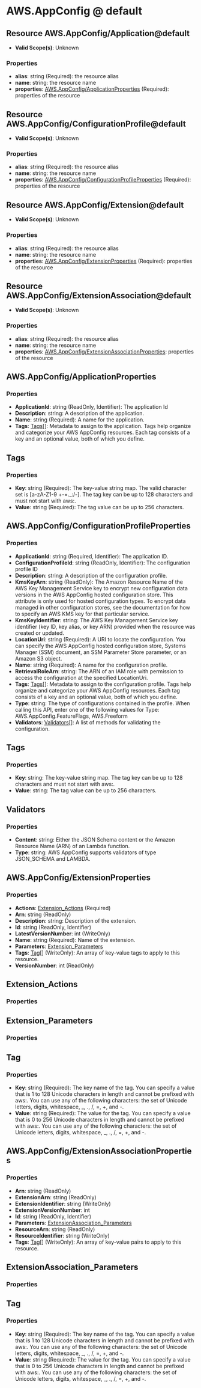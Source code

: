 # AWS.AppConfig @ default

## Resource AWS.AppConfig/Application@default
* **Valid Scope(s)**: Unknown
### Properties
* **alias**: string (Required): the resource alias
* **name**: string: the resource name
* **properties**: [AWS.AppConfig/ApplicationProperties](#awsappconfigapplicationproperties) (Required): properties of the resource

## Resource AWS.AppConfig/ConfigurationProfile@default
* **Valid Scope(s)**: Unknown
### Properties
* **alias**: string (Required): the resource alias
* **name**: string: the resource name
* **properties**: [AWS.AppConfig/ConfigurationProfileProperties](#awsappconfigconfigurationprofileproperties) (Required): properties of the resource

## Resource AWS.AppConfig/Extension@default
* **Valid Scope(s)**: Unknown
### Properties
* **alias**: string (Required): the resource alias
* **name**: string: the resource name
* **properties**: [AWS.AppConfig/ExtensionProperties](#awsappconfigextensionproperties) (Required): properties of the resource

## Resource AWS.AppConfig/ExtensionAssociation@default
* **Valid Scope(s)**: Unknown
### Properties
* **alias**: string (Required): the resource alias
* **name**: string: the resource name
* **properties**: [AWS.AppConfig/ExtensionAssociationProperties](#awsappconfigextensionassociationproperties): properties of the resource

## AWS.AppConfig/ApplicationProperties
### Properties
* **ApplicationId**: string (ReadOnly, Identifier): The application Id
* **Description**: string: A description of the application.
* **Name**: string (Required): A name for the application.
* **Tags**: [Tags](#tags)[]: Metadata to assign to the application. Tags help organize and categorize your AWS AppConfig resources. Each tag consists of a key and an optional value, both of which you define.

## Tags
### Properties
* **Key**: string (Required): The key-value string map. The valid character set is [a-zA-Z1-9 +-=._:/-]. The tag key can be up to 128 characters and must not start with aws:.
* **Value**: string (Required): The tag value can be up to 256 characters.

## AWS.AppConfig/ConfigurationProfileProperties
### Properties
* **ApplicationId**: string (Required, Identifier): The application ID.
* **ConfigurationProfileId**: string (ReadOnly, Identifier): The configuration profile ID
* **Description**: string: A description of the configuration profile.
* **KmsKeyArn**: string (ReadOnly): The Amazon Resource Name of the AWS Key Management Service key to encrypt new configuration data versions in the AWS AppConfig hosted configuration store. This attribute is only used for hosted configuration types. To encrypt data managed in other configuration stores, see the documentation for how to specify an AWS KMS key for that particular service.
* **KmsKeyIdentifier**: string: The AWS Key Management Service key identifier (key ID, key alias, or key ARN) provided when the resource was created or updated.
* **LocationUri**: string (Required): A URI to locate the configuration. You can specify the AWS AppConfig hosted configuration store, Systems Manager (SSM) document, an SSM Parameter Store parameter, or an Amazon S3 object.
* **Name**: string (Required): A name for the configuration profile.
* **RetrievalRoleArn**: string: The ARN of an IAM role with permission to access the configuration at the specified LocationUri.
* **Tags**: [Tags](#tags)[]: Metadata to assign to the configuration profile. Tags help organize and categorize your AWS AppConfig resources. Each tag consists of a key and an optional value, both of which you define.
* **Type**: string: The type of configurations contained in the profile. When calling this API, enter one of the following values for Type: AWS.AppConfig.FeatureFlags, AWS.Freeform
* **Validators**: [Validators](#validators)[]: A list of methods for validating the configuration.

## Tags
### Properties
* **Key**: string: The key-value string map. The tag key can be up to 128 characters and must not start with aws:.
* **Value**: string: The tag value can be up to 256 characters.

## Validators
### Properties
* **Content**: string: Either the JSON Schema content or the Amazon Resource Name (ARN) of an Lambda function.
* **Type**: string: AWS AppConfig supports validators of type JSON_SCHEMA and LAMBDA.

## AWS.AppConfig/ExtensionProperties
### Properties
* **Actions**: [Extension_Actions](#extensionactions) (Required)
* **Arn**: string (ReadOnly)
* **Description**: string: Description of the extension.
* **Id**: string (ReadOnly, Identifier)
* **LatestVersionNumber**: int (WriteOnly)
* **Name**: string (Required): Name of the extension.
* **Parameters**: [Extension_Parameters](#extensionparameters)
* **Tags**: [Tag](#tag)[] (WriteOnly): An array of key-value tags to apply to this resource.
* **VersionNumber**: int (ReadOnly)

## Extension_Actions
### Properties

## Extension_Parameters
### Properties

## Tag
### Properties
* **Key**: string (Required): The key name of the tag. You can specify a value that is 1 to 128 Unicode characters in length and cannot be prefixed with aws:. You can use any of the following characters: the set of Unicode letters, digits, whitespace, _, ., /, =, +, and -.
* **Value**: string (Required): The value for the tag. You can specify a value that is 0 to 256 Unicode characters in length and cannot be prefixed with aws:. You can use any of the following characters: the set of Unicode letters, digits, whitespace, _, ., /, =, +, and -.

## AWS.AppConfig/ExtensionAssociationProperties
### Properties
* **Arn**: string (ReadOnly)
* **ExtensionArn**: string (ReadOnly)
* **ExtensionIdentifier**: string (WriteOnly)
* **ExtensionVersionNumber**: int
* **Id**: string (ReadOnly, Identifier)
* **Parameters**: [ExtensionAssociation_Parameters](#extensionassociationparameters)
* **ResourceArn**: string (ReadOnly)
* **ResourceIdentifier**: string (WriteOnly)
* **Tags**: [Tag](#tag)[] (WriteOnly): An array of key-value pairs to apply to this resource.

## ExtensionAssociation_Parameters
### Properties

## Tag
### Properties
* **Key**: string (Required): The key name of the tag. You can specify a value that is 1 to 128 Unicode characters in length and cannot be prefixed with aws:. You can use any of the following characters: the set of Unicode letters, digits, whitespace, _, ., /, =, +, and -.
* **Value**: string (Required): The value for the tag. You can specify a value that is 0 to 256 Unicode characters in length and cannot be prefixed with aws:. You can use any of the following characters: the set of Unicode letters, digits, whitespace, _, ., /, =, +, and -.


